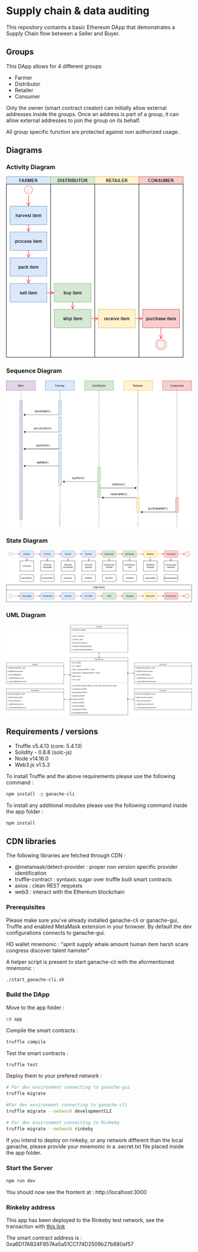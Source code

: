 # Supply chain & data auditing

This repository containts a basic Ethereum DApp that demonstrates a Supply Chain flow between a Seller and Buyer. 

## Groups

This DApp allows for 4 different groups

- Farmer
- Distributor
- Retailer
- Consumer

Only the owner (smart contract creator) can initially allow external addresses inside the groups.
Once an address is part of a group, it can allow external addresses to join the group on its behalf.

All group specific function are protected against non authorized usage.

## Diagrams

### Activity Diagram 

![Activity](https://github.com/hroussille/BC-SupplyChain/blob/master/images/Activity.png)

### Sequence Diagram

![Sequence](https://github.com/hroussille/BC-SupplyChain/blob/master/images/Sequence.png)

### State Diagram

![State](https://github.com/hroussille/BC-SupplyChain/blob/master/images/State.png)

### UML Diagram

![UML](https://github.com/hroussille/BC-SupplyChain/blob/master/images/UML.png)


## Requirements / versions

- Truffle v5.4.13 (core: 5.4.13)
- Solidity - 0.8.8 (solc-js)
- Node v14.16.0
- Web3.js v1.5.3

To install Truffle and the above requirements please use the following command :

```sh
npm install -g ganache-cli
```

To install any additional modules please use the following command inside the app folder :

```sh
npm install
```

## CDN libraries

The following libraries are fetched through CDN :
- @metamask/detect-provider : proper non version specific provider identification
- truffle-contract : syntaxic sugar over truffle built smart contracts
- axios : clean REST requests
- web3 : interact with the Ethereum blockchain

### Prerequisites

Please make sure you've already installed ganache-cli or ganache-gui, Truffle and enabled MetaMask extension in your browser.
By default the dev configurations connects to ganache-gui.

HD wallet mnemonic : "spirit supply whale amount human item harsh scare congress discover talent hamster"

A helper script is present to start ganache-cli with the aformentioned mnemonic :

```sh
./start_ganache-cli.sh
```

### Build the DApp

Move to the app folder :

```sh
cd app
```

Compile the smart contracts :

```sh
truffle compile
```

Test the smart contracts :

```sh
truffle test
```

Deploy them to your prefered network :

```sh
# For dev environment connecting to ganache-gui
truffle migrate
```

```sh
#For dev environment connecting to ganache-cli
truffle migrate --network developmentCLI
```

```sh
# For dev environment connecting to Rinkeby
truffle migrate --network rinkeby
```

If you intend to deploy on rinkeby, or any network different than the local ganache, please provide your mnemonic in a .secret.txt file placed inside the app folder.

### Start the Server

```sh
npm run dev
```

You should now see the frontent at : http://localhost:3000


### Rinkeby address

This app has been deployed to the Rinkeby test network, see the transaction with [this link](https://rinkeby.etherscan.io/tx/0xf44c7d04e80169be86ffaddb18713f6a2a2b47e2e50d4fc19fc1a251e9ade301)

The smart contract address is : 0xa6D17AB24F857Aa5a51CCf74D2509b27b880af57
